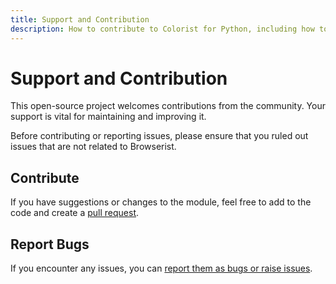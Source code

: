 ```yaml
---
title: Support and Contribution
description: How to contribute to Colorist for Python, including how to report bugs and suggest changes.
---
```


# Support and Contribution
This open-source project welcomes contributions from the community. Your support is vital for maintaining and improving it.

Before contributing or reporting issues, please ensure that you ruled out issues that are not related to Browserist.

## Contribute
If you have suggestions or changes to the module, feel free to add to the code and create a [pull request](https://github.com/jakob-bagterp/colorist-for-python/pulls).

## Report Bugs
If you encounter any issues, you can [report them as bugs or raise issues](https://github.com/jakob-bagterp/colorist-for-python/issues).
